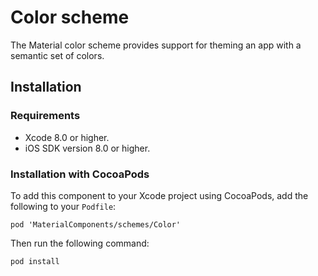 <!--docs:
title: "Color scheme"
layout: detail
section: schemes
excerpt: "The Material color scheme provides support for theming an app with a semantic set of colors."
icon_id: themes
path: /catalog/schemes/color/
api_doc_root: true
-->

# Color scheme

The Material color scheme provides support for theming an app with a semantic set of colors.

## Installation

### Requirements

- Xcode 8.0 or higher.
- iOS SDK version 8.0 or higher.

### Installation with CocoaPods

To add this component to your Xcode project using CocoaPods, add the following to your `Podfile`:

~~~
pod 'MaterialComponents/schemes/Color'
~~~

Then run the following command:

~~~ bash
pod install
~~~
